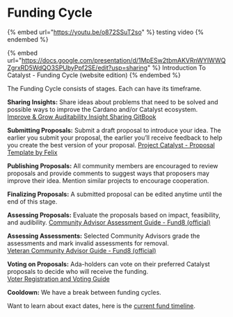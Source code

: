 # Funding Cycle

{% embed url="https://youtu.be/o872SSuT2so" %}
testing video
{% endembed %}

{% embed url="https://docs.google.com/presentation/d/1MpESw2tbmAKVRnWYIWWQZgrxRD5WdQO3SPUbyPpf2SE/edit?usp=sharing" %}
Introduction To Catalyst - Funding Cycle (website edition)
{% endembed %}

The Funding Cycle consists of stages. Each can have its timeframe.

**Sharing Insights:** Share ideas about problems that need to be solved and possible ways to improve the Cardano and/or Catalyst ecosystem.\
[Improve & Grow Auditability Insight Sharing GitBook](https://quality-assurance-dao.gitbook.io/improve-and-grow-auditability/insight-sharing/insight-sharing#auditability-insight-sharing-workshop)

**Submitting Proposals:** Submit a draft proposal to introduce your idea. The earlier you submit your proposal, the earlier you’ll receive feedback to help you create the best version of your proposal. [Project Catalyst - Proposal Template by Felix](https://docs.google.com/document/d/185Dj\_t07C2LJQO1tif1aXhq\_1zqZ-3RsGZAvS7mtiyI/edit?usp=sharing)

**Publishing Proposals:** All community members are encouraged to review proposals and provide comments to suggest ways that proposers may improve their idea. Mention similar projects to encourage cooperation.

**Finalizing Proposals:** A submitted proposal can be edited anytime until the end of this stage.

**Assessing Proposals:** Evaluate the proposals based on impact, feasibility, and audibility. [Community Advisor Assessment Guide - Fund8 (official)](https://docs.google.com/document/d/1g-iZhDlKhUBZkui1uv8NVNfJC4oVD3JtR-P6Fue7XPU/edit)

**Assessing Assessments:** Selected Community Advisors grade the assessments and mark invalid assessments for removal.\
[Veteran Community Advisor Guide - Fund8 (official)](https://docs.google.com/document/d/1eSX455MCilIe247xRVi51UZLGfKGPBrxJthvtV5sASg/edit)

**Voting on Proposals:** Ada-holders can vote on their preferred Catalyst proposals to decide who will receive the funding.\
[Voter Registration and Voting Guide](https://iohk.zendesk.com/hc/en-us/articles/900005679386)

**Cooldown:** We have a break between funding cycles.

Want to learn about exact dates, here is the [current fund timeline](https://cardanocataly.st/en/funds/).

